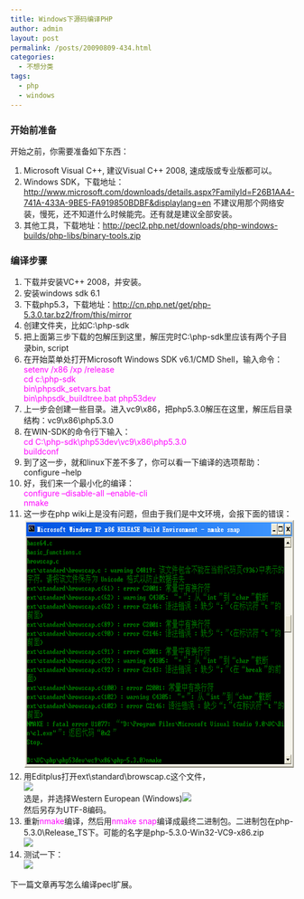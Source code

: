 ```yaml
---
title: Windows下源码编译PHP
author: admin
layout: post
permalink: /posts/20090809-434.html
categories:
  - 不想分类
tags:
  - php
  - windows
---
```

### 开始前准备

开始之前，你需要准备如下东西：

1.  Microsoft Visual C++, 建议Visual C++ 2008, 速成版或专业版都可以。
2.  Windows SDK，下载地址：<http://www.microsoft.com/downloads/details.aspx?FamilyId=F26B1AA4-741A-433A-9BE5-FA919850BDBF&displaylang=en> 不建议用那个网络安装，慢死，还不知道什么时候能完。还有就是建议全部安装。
3.  其他工具，下载地址：<http://pecl2.php.net/downloads/php-windows-builds/php-libs/binary-tools.zip>

### 编译步骤

1.  下载并安装VC++ 2008，并安装。
2.  安装windows sdk 6.1
3.  下载php5.3，下载地址：<http://cn.php.net/get/php-5.3.0.tar.bz2/from/this/mirror>
4.  创建文件夹，比如C:\php-sdk
5.  把上面第三步下载的包解压到这里，解压完时C:\php-sdk里应该有两个子目录bin, script
6.  在开始菜单处打开Microsoft Windows SDK v6.1/CMD Shell，输入命令：  
    <span style="color: #ff00ff;">setenv /x86 /xp /release</span>  
    <span style="color: #ff00ff;"> cd c:\php-sdk</span>  
    <span style="color: #ff00ff;"> bin\phpsdk_setvars.bat</span>  
    <span style="color: #ff00ff;"> bin\phpsdk_buildtree.bat php53dev</span>
7.  上一步会创建一些目录。进入vc9\x86，把php5.3.0解压在这里，解压后目录结构：vc9\x86\php5.3.0
8.  在WIN-SDK的命令行下输入：  
    <span style="color: #ff00ff;"> cd C:\php-sdk\php53dev\vc9\x86\php5.3.0</span>  
    <span style="color: #ff00ff;"> buildconf</span>
9.  到了这一步，就和linux下差不多了，你可以看一下编译的选项帮助：  
    configure –help
10. 好，我们来一个最小化的编译：  
    <span style="color: #ff00ff;"> configure –disable-all –enable-cli</span>  
    <span style="color: #ff00ff;"> nmake</span>
11. 这一步在php wiki上是没有问题，但由于我们是中文环境，会报下面的错误：  
    [<img src="/uploads/2009/08/080809_1701_WindowsPHP1.png" alt="" width="673" height="442" />][1]
12. 用Editplus打开ext\standard\browscap.c这个文件，  
    ![][2]  
    选是，并选择Western European (Windows)![][3]  
    然后另存为UTF-8编码。
13. 重新<span style="color: #ff00ff;">nmake</span>编译，然后用<span style="color: #ff00ff;">nmake snap</span>编译成最终二进制包。二进制包在php-5.3.0\Release_TS下。可能的名字是php-5.3.0-Win32-VC9-x86.zip  
    ![][4]
14. 测试一下：  
    ![][5]

下一篇文章再写怎么编译pecl扩展。

 [1]: /uploads/2009/08/080809_1701_WindowsPHP1.png
 [2]: /uploads/2009/08/080809_1701_WindowsPHP2.png
 [3]: /uploads/2009/08/080809_1701_WindowsPHP3.png
 [4]: /uploads/2009/08/080809_1701_WindowsPHP4.png
 [5]: /uploads/2009/08/080809_1701_WindowsPHP5.png